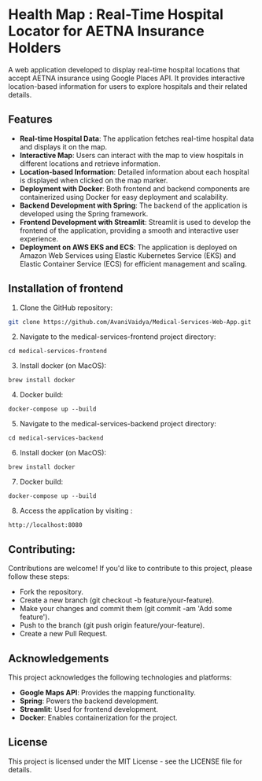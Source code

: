 # Health Map : Real-Time Hospital Locator for AETNA Insurance Holders

A web application developed to display real-time hospital locations that accept AETNA insurance using Google Places API. It provides interactive location-based information for users to explore hospitals and their related details.

## Features

- **Real-time Hospital Data**: The application fetches real-time hospital data and displays it on the map.
- **Interactive Map**: Users can interact with the map to view hospitals in different locations and retrieve information.
- **Location-based Information**: Detailed information about each hospital is displayed when clicked on the map marker.
- **Deployment with Docker**: Both frontend and backend components are containerized using Docker for easy deployment and scalability.
- **Backend Development with Spring**: The backend of the application is developed using the Spring framework.
- **Frontend Development with Streamlit**: Streamlit is used to develop the frontend of the application, providing a smooth and interactive user experience.
- **Deployment on AWS EKS and ECS**: The application is deployed on Amazon Web Services using Elastic Kubernetes Service (EKS) and Elastic Container Service (ECS) for efficient management and scaling.

## Installation of frontend

1. Clone the GitHub repository:

```bash
git clone https://github.com/AvaniVaidya/Medical-Services-Web-App.git
```

2. Navigate to the medical-services-frontend project directory:

```
cd medical-services-frontend
```

3. Install docker (on MacOS):

```
brew install docker
```

4. Docker build:

```
docker-compose up --build
```

5. Navigate to the medical-services-backend project directory:

```
cd medical-services-backend
```

6. Install docker (on MacOS):

```
brew install docker
```

7. Docker build:

```
docker-compose up --build
```

8. Access the application by visiting :

```
http://localhost:8080
```

## Contributing:

Contributions are welcome! If you'd like to contribute to this project, please follow these steps:

- Fork the repository.
- Create a new branch (git checkout -b feature/your-feature).
- Make your changes and commit them (git commit -am 'Add some feature').
- Push to the branch (git push origin feature/your-feature).
- Create a new Pull Request.

## Acknowledgements

This project acknowledges the following technologies and platforms:

- **Google Maps API**: Provides the mapping functionality.
- **Spring**: Powers the backend development.
- **Streamlit**: Used for frontend development.
- **Docker**: Enables containerization for the project.

## License

This project is licensed under the MIT License - see the LICENSE file for details.

